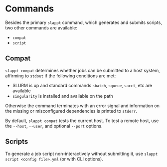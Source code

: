 # Commands

Besides the primary `slappt` command, which generates and submits scripts, two other commands are available:

- `compat`
- `script`

## Compat

`slappt compat` determines whether jobs can be submitted to a host system, affirming to `stdout` if the following conditions are met:

- SLURM is up and standard commands `sbatch`, `squeue`, `sacct`, etc are available
- `singularity` is installed and available on the path

Otherwise the command terminates with an error signal and information on the missing or misconfigured dependencies is printed to `stderr`.

By default, `slappt compat` tests the current host. To test a remote host, use the `--host`, `--user`, and optional `--port` options.

## Scripts

To generate a job script non-interactively without submitting it, use `slappt script <config file>.yml` (or with CLI options).